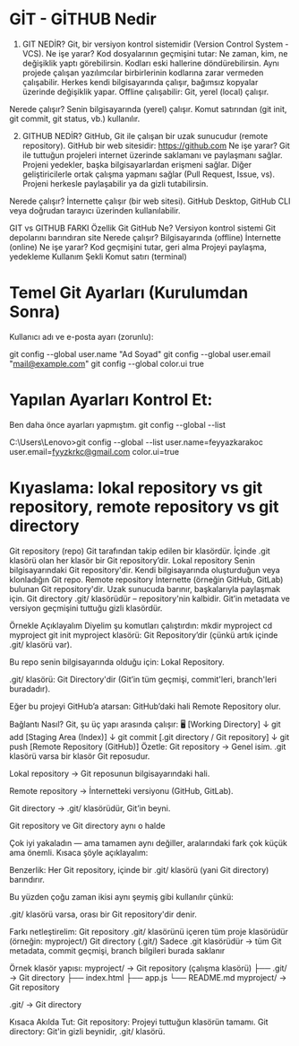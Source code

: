 # GİT - GİTHUB Nedir 

1. GIT NEDİR?
Git, bir versiyon kontrol sistemidir (Version Control System - VCS).
Ne işe yarar?
Kod dosyalarının geçmişini tutar: Ne zaman, kim, ne değişiklik yaptı görebilirsin.
Kodları eski hallerine döndürebilirsin.
Aynı projede çalışan yazılımcılar birbirlerinin kodlarına zarar vermeden çalışabilir.
Herkes kendi bilgisayarında çalışır, bağımsız kopyalar üzerinde değişiklik yapar.
Offline çalışabilir: Git, yerel (local) çalışır.

Nerede çalışır?
Senin bilgisayarında (yerel) çalışır.
Komut satırından (git init, git commit, git status, vb.) kullanılır.

2. GITHUB NEDİR?
GitHub, Git ile çalışan bir uzak sunucudur (remote repository). GitHub bir web sitesidir: https://github.com
Ne işe yarar?
Git ile tuttuğun projeleri internet üzerinde saklamanı ve paylaşmanı sağlar.
Projeni yedekler, başka bilgisayarlardan erişmeni sağlar.
Diğer geliştiricilerle ortak çalışma yapmanı sağlar (Pull Request, Issue, vs).
Projeni herkesle paylaşabilir ya da gizli tutabilirsin.

Nerede çalışır?
İnternette çalışır (bir web sitesi).
GitHub Desktop, GitHub CLI veya doğrudan tarayıcı üzerinden kullanılabilir.

GIT vs GITHUB FARKI
Özellik	Git	GitHub
Ne?	Versiyon kontrol sistemi	Git depolarını barındıran site
Nerede çalışır?	Bilgisayarında (offline)	İnternette (online)
Ne işe yarar?	Kod geçmişini tutar, geri alma	Projeyi paylaşma, yedekleme
Kullanım Şekli	Komut satırı (terminal)

# Temel Git Ayarları (Kurulumdan Sonra)
Kullanıcı adı ve e-posta ayarı (zorunlu):

git config --global user.name "Ad Soyad"
git config --global user.email "mail@example.com"
git config --global color.ui true

# Yapılan Ayarları Kontrol Et:
Ben daha önce ayarları yapmıştım.
git config --global --list

C:\Users\Lenovo>git config --global --list
user.name=feyyazkarakoc
user.email=fyyzkrkc@gmail.com
color.ui=true

# Kıyaslama: lokal repository vs git repository, remote repository vs git directory
Git repository (repo)	Git tarafından takip edilen bir klasördür.	İçinde .git klasörü olan her klasör bir Git repository’dir.
Lokal repository	Senin bilgisayarındaki Git repository'dir.	Kendi bilgisayarında oluşturduğun veya klonladığın Git repo.
Remote repository	İnternette (örneğin GitHub, GitLab) bulunan Git repository'dir.	Uzak sunucuda barınır, başkalarıyla paylaşmak için.
Git directory	.git/ klasörüdür – repository'nin kalbidir.	Git’in metadata ve versiyon geçmişini tuttuğu gizli klasördür.

Örnekle Açıklayalım
Diyelim şu komutları çalıştırdın:
mkdir myproject
cd myproject
git init
myproject klasörü: Git Repository’dir (çünkü artık içinde .git/ klasörü var).

Bu repo senin bilgisayarında olduğu için: Lokal Repository.

.git/ klasörü: Git Directory'dir (Git’in tüm geçmişi, commit'leri, branch'leri buradadır).

Eğer bu projeyi GitHub’a atarsan: GitHub’daki hali Remote Repository olur.

Bağlantı Nasıl?
Git, şu üç yapı arasında çalışır:
         🖥️
     [Working Directory]
            ↓ git add
     [Staging Area (Index)]
            ↓ git commit
     [.git directory / Git repository]
            ↓ git push
     [Remote Repository (GitHub)]
Özetle:
Git repository → Genel isim. .git klasörü varsa bir klasör Git reposudur.

Lokal repository → Git reposunun bilgisayarındaki hali.

Remote repository → İnternetteki versiyonu (GitHub, GitLab).

Git directory → .git/ klasörüdür, Git’in beyni.



Git repository ve Git directory  aynı o halde

Çok iyi yakaladın — ama tamamen aynı değiller, aralarındaki fark çok küçük ama önemli. Kısaca şöyle açıklayalım:

Benzerlik:
Her Git repository, içinde bir .git/ klasörü (yani Git directory) barındırır.

Bu yüzden çoğu zaman ikisi aynı şeymiş gibi kullanılır çünkü:

.git/ klasörü varsa, orası bir Git repository'dir denir.

Farkı netleştirelim:
Git repository	.git/ klasörünü içeren tüm proje klasörüdür (örneğin: myproject/)
Git directory (.git/)	Sadece .git klasörüdür → tüm Git metadata, commit geçmişi, branch bilgileri burada saklanır

Örnek klasör yapısı:
myproject/              → Git repository (çalışma klasörü)
├── .git/               → Git directory
├── index.html
├── app.js
└── README.md
myproject/ → Git repository

.git/ → Git directory

Kısaca Akılda Tut:
Git repository: Projeyi tuttuğun klasörün tamamı.
Git directory: Git'in gizli beynidir, .git/ klasörü.


